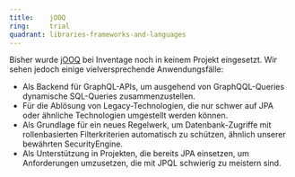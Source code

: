 ```yaml
---
title:    jOOQ  
ring:     trial  
quadrant: libraries-frameworks-and-languages
---
```


Bisher wurde [jOOQ][jooq] bei Inventage noch in keinem Projekt eingesetzt. Wir sehen jedoch einige vielversprechende
Anwendungsfälle:

- Als Backend für GraphQL-APIs, um ausgehend von GraphQQL-Queries dynamische SQL-Queries zusammenzustellen.
- Für die Ablösung von Legacy-Technologien, die nur schwer auf JPA oder ähnliche Technologien umgestellt werden können.
- Als Grundlage für ein neues Regelwerk, um Datenbank-Zugriffe mit rollenbasierten Filterkriterien automatisch zu
  schützen, ähnlich unserer bewährten SecurityEngine.
- Als Unterstützung in Projekten, die bereits JPA einsetzen, um Anforderungen umzusetzen, die mit JPQL schwierig zu
  meistern sind.

[jooq]: https://www.jooq.org
